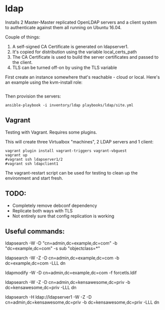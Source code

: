 # ldap

Installs 2 Master-Master replicated OpenLDAP servers and a client system to authenticate against them all running on Ubuntu 16.04.

Couple of things:
1) A self-signed CA Certificate is generated on ldapserver1.
2) It's copied for distribution using the variable local_certs_path
3) The CA Certificate is used to build the server certificates and passed to the client.
3) TLS can be turned off-on by using the TLS variable

First create an instance somewhere that's reachable - cloud or local. Here's an example using the kvm-install role:

```ansible-playbook -i "power2.kensnet.priv," --extra-vars "vm_hostname=ldap1" playbooks/kvm-install/site.yml
```

Then provision the servers:

```
ansible-playbook -i inventory/ldap playbooks/ldap/site.yml
```

## Vagrant

Testing with Vagrant. Requires some plugins.

This will create three Virtualbox "machines", 2 LDAP servers and 1 client:

```
vagrant plugin install vagrant-triggers vagrant-vbguest
vagrant up
#vagrant ssh ldapserver1/2
#vagrant ssh ldapclient1
```

The vagrant-restart script can be used for testing to clean up the environment and start fresh.

## TODO:

- Completely remove debconf dependency
- Replicate both ways with TLS
- Not entirely sure that config replication is working

## Useful commands:

ldapsearch -W -D "cn=admin,dc=example,dc=com" -b "dc=example,dc=com" -s sub "objectclass=*"

ldapsearch -W -Z -D cn=admin,dc=example,dc=com -b dc=example,dc=com -LLL dn

ldapmodify -W -D cn=admin,dc=example,dc=com -f forcetls.ldif

ldapsearch -W -Z -D cn=admin,dc=kensawesome,dc=priv -b dc=kensawesome,dc=priv -LLL dn

ldapsearch -H ldap://ldapserver1 -W -Z -D cn=admin,dc=kensawesome,dc=priv -b dc=kensawesome,dc=priv -LLL dn